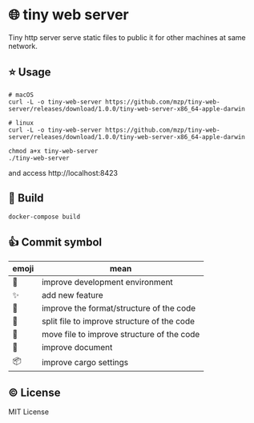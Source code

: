 # :globe_with_meridians: tiny web server
Tiny http server serve static files to public it for other machines at same network.

## :star: Usage

```
# macOS
curl -L -o tiny-web-server https://github.com/mzp/tiny-web-server/releases/download/1.0.0/tiny-web-server-x86_64-apple-darwin

# linux
curl -L -o tiny-web-server https://github.com/mzp/tiny-web-server/releases/download/1.0.0/tiny-web-server-x86_64-apple-darwin

chmod a+x tiny-web-server
./tiny-web-server
```

and access http://localhost:8423

## :wrench: Build

```
docker-compose build
```

## :+1: Commit symbol

|emoji              |mean                                    |
|-------------------|----------------------------------------|
|:wrench:           |improve development environment         |
|:sparkles:         |add new feature                         |
|:lipstick:         |improve the format/structure of the code|
|:hocho:            |split file to improve structure of the code|
|:truck:            |move file to improve structure of the code|
|:memo:             |improve document                        |
|:package:          |improve cargo settings                  |

## :copyright: License
MIT License
